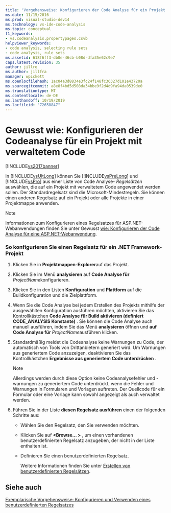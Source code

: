 ```yaml
---
title: 'Vorgehensweise: Konfigurieren der Code Analyse für ein Projekt mit verwaltetem Code | Microsoft-Dokumentation'
ms.date: 11/15/2016
ms.prod: visual-studio-dev14
ms.technology: vs-ide-code-analysis
ms.topic: conceptual
f1_keywords:
- vs.codeanalysis.propertypages.csvb
helpviewer_keywords:
- code analysis, selecting rule sets
- code analysis, rule sets
ms.assetid: 618f6ff3-db0e-46cb-b08d-dfa35e62c9e7
caps.latest.revision: 35
author: jillre
ms.author: jillfra
manager: wpickett
ms.openlocfilehash: 1ac04a3d8834e3fc24f148fc36327d101e43720a
ms.sourcegitcommit: a8e8f4bd5d508da34bbe9f2d4d9fa94da0539de0
ms.translationtype: MT
ms.contentlocale: de-DE
ms.lasthandoff: 10/19/2019
ms.locfileid: "72658847"
---
```

# <a name="how-to-configure-code-analysis-for-a-managed-code-project"></a>Gewusst wie: Konfigurieren der Codeanalyse für ein Projekt mit verwaltetem Code
[!INCLUDE[vs2017banner](../includes/vs2017banner.md)]

In [!INCLUDE[vsUltLong](../includes/vsultlong-md.md)] können Sie [!INCLUDE[vsPreLong](../includes/vsprelong-md.md)] und [!INCLUDE[vsPro](../includes/vspro-md.md)] aus einer Liste von Code Analyse- *Regelsätzen* auswählen, die auf ein Projekt mit verwaltetem Code angewendet werden sollen. Der Standardregelsatz sind die Microsoft-Mindestregeln. Sie können einen anderen Regelsatz auf ein Projekt oder alle Projekte in einer Projektmappe anwenden.

> [!NOTE]
> Informationen zum Konfigurieren eines Regelsatzes für ASP.NET-Webanwendungen finden Sie unter Gewusst [wie: Konfigurieren der Code Analyse für eine ASP.NET-Webanwendung](../code-quality/how-to-configure-code-analysis-for-an-aspnet-web-application.md).

### <a name="to-configure-a-rule-set-for-a-net-framework-project"></a>So konfigurieren Sie einen Regelsatz für ein .NET Framework-Projekt

1. Klicken Sie in **Projektmappen-Explorer**auf das Projekt.

2. Klicken Sie im Menü **analysieren** auf **Code Analyse für** *ProjectName*konfigurieren.

3. Klicken Sie in den Listen **Konfiguration** und **Plattform** auf die Buildkonfiguration und die Zielplattform.

4. Wenn Sie die Code Analyse bei jedem Erstellen des Projekts mithilfe der ausgewählten Konfiguration ausführen möchten, aktivieren Sie das Kontrollkästchen **Code Analyse für Build aktivieren (definiert CODE_ANALYSIS Konstante)** . Sie können die Code Analyse auch manuell ausführen, indem Sie das Menü **analysieren** öffnen und **auf Code Analyse für** *ProjectName*ausführen klicken.

5. Standardmäßig meldet die Codeanalyse keine Warnungen zu Code, der automatisch von Tools von Drittanbietern generiert wird. Um Warnungen aus generiertem Code anzuzeigen, deaktivieren Sie das Kontrollkästchen **Ergebnisse aus generiertem Code unterdrücken** .

    > [!NOTE]
    > Allerdings werden durch diese Option keine Codeanalysefehler und -warnungen zu generiertem Code unterdrückt, wenn die Fehler und Warnungen in Formularen und Vorlagen auftreten. Der Quellcode für ein Formular oder eine Vorlage kann sowohl angezeigt als auch verwaltet werden.

6. Führen Sie in der Liste **diesen Regelsatz ausführen** einen der folgenden Schritte aus:

    - Wählen Sie den Regelsatz, den Sie verwenden möchten.

    - Klicken Sie auf **\<Browse... >** , um einen vorhandenen benutzerdefinierten Regelsatz anzugeben, der nicht in der Liste enthalten ist.

    - Definieren Sie einen benutzerdefinierten Regelsatz.

         Weitere Informationen finden Sie unter [Erstellen von benutzerdefinierten Regelsätzen](../code-quality/creating-custom-code-analysis-rule-sets.md).

## <a name="see-also"></a>Siehe auch
 [Exemplarische Vorgehensweise: Konfigurieren und Verwenden eines benutzerdefinierten Regelsatzes](../code-quality/walkthrough-configuring-and-using-a-custom-rule-set.md)
